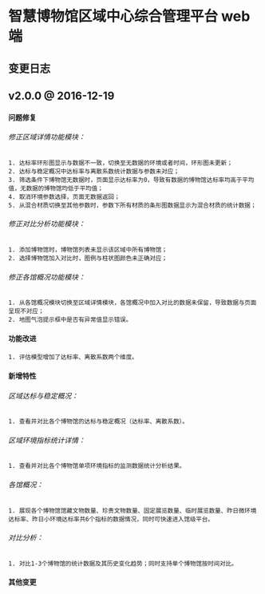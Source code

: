 # 智慧博物馆区域中心综合管理平台 web端

## 变更日志

## v2.0.0 @ 2016-12-19

#### 问题修复
###### 修正区域详情功能模块：
    1. 达标率环形图显示与数据不一致，切换至无数据的环境或者时间，环形图未更新；
    2. 达标与稳定概况中达标率与离散系数统计数据与参数未对应；
    3. 筛选条件下博物馆无数据时，页面显示达标率为0，导致有数据的博物馆达标率均高于平均值，无数据的博物馆均低于平均值；
    4. 取消环境参数选择，页面无数据返回；
    5. 从混合材质切换至其他参数时，参数下所有材质的条形图数据显示为混合材质的统计数据；
###### 修正对比分析功能模块：
    1. 添加博物馆时，博物馆列表未显示该区域中所有博物馆；
    2. 选择博物馆加入对比时，图例与柱状图颜色未正确对应；
###### 修正各馆概况功能模块：
    1. 从各馆概况模块切换至区域详情模块，各馆概况中加入对比的数据未保留，导致数据与页面呈现不对应；
    2. 地图气泡提示框中是否有异常值显示错误。

#### 功能改进
    1. 评估模型增加了达标率、离散系数两个维度。

#### 新增特性
###### 区域达标与稳定概况：
    1. 查看并对比各个博物馆的达标与稳定概况（达标率、离散系数）。
###### 区域环境指标统计详情：
    1. 查看并对比各个博物馆单项环境指标的监测数据统计分析结果。
###### 各馆概况：
    1. 展现各个博物馆馆藏文物数量、珍贵文物数量、固定展览数量、临时展览数量、昨日微环境达标率、昨日小环境达标率共6个指标的数据情况，同时可快速进入馆级平台。
###### 对比分析：
    1. 对比1-3个博物馆的统计数据及其历史变化趋势；同时支持单个博物馆按时间对比。

#### 其他变更

